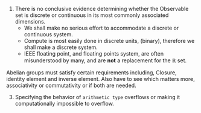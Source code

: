 1. There is no conclusive evidence determining whether the Observable set is discrete or continuous in its most commonly associated dimensions.
	- We shall make no serious effort to accommodate a discrete or continuous system.
	- Compute is most easily done in discrete units, (binary), therefore we shall make a discrete system.
	- IEEE floating point, and floating points system, are often misunderstood by many, and are **not** a replacement for the ℝ set.

Abelian groups must satisfy certain requirements including,
Closure, identity element and inverse element. Also have to see
which matters more, associativity or commutativity or if both are needed.
<!-- 2. If the data and operations on said data form an abelian group then our aether shall be causally invariant.
	- Cyclic groups Z/(n)Z are abelian groups under addition, subtraction and multiplication.
	- Limit bound groups, groups that don't modulo back, but remain and stop at the upper or lower limit are **not** abelian groups under addition, subtraction, and multiplication. See Saturated
	arithmetic.
	- (`arithmetic type`<sup>*</sup>, `<<`) and (`arithmetic type`, `>>`) are not abelian groups.
	- (`arithmetic type`, `|`) and (`arithmetic type`, `&`) are abelian groups.
	- If (input set, operation) is an abelian group, and both a `read` and `write` must be done on the same element, the `read` and `write` must be done atomically. -->
3. Specifying the behavior of `arithmetic type` overflows or making it computationally impossible to overflow.
